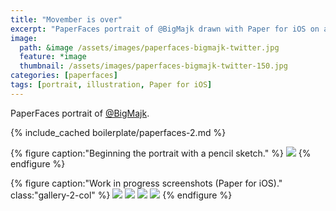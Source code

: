 ```yaml
---
title: "Movember is over"
excerpt: "PaperFaces portrait of @BigMajk drawn with Paper for iOS on an iPad."
image: 
  path: &image /assets/images/paperfaces-bigmajk-twitter.jpg 
  feature: *image
  thumbnail: /assets/images/paperfaces-bigmajk-twitter-150.jpg
categories: [paperfaces]
tags: [portrait, illustration, Paper for iOS]
---
```


PaperFaces portrait of <a href="https://twitter.com/BigMajk">@BigMajk</a>.

{% include_cached boilerplate/paperfaces-2.md %}

{% figure caption:"Beginning the portrait with a pencil sketch." %}
[![](/assets/images/paperfaces-bigmajk-process-1-750.jpg)](/assets/images/paperfaces-bigmajk-process-1-lg.jpg)
{% endfigure %}

{% figure caption:"Work in progress screenshots (Paper for iOS)." class:"gallery-2-col" %}
[![](/assets/images/paperfaces-bigmajk-process-2-600.jpg)](/assets/images/paperfaces-bigmajk-process-2-lg.jpg)
[![](/assets/images/paperfaces-bigmajk-process-3-600.jpg)](/assets/images/paperfaces-bigmajk-process-3-lg.jpg)
[![](/assets/images/paperfaces-bigmajk-process-4-600.jpg)](/assets/images/paperfaces-bigmajk-process-4-lg.jpg)
[![](/assets/images/paperfaces-bigmajk-process-5-600.jpg)](/assets/images/paperfaces-bigmajk-process-5-lg.jpg)
{% endfigure %}
